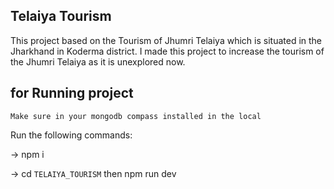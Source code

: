 ## Telaiya Tourism
This project based on the Tourism of Jhumri Telaiya which is situated in the Jharkhand in Koderma district.
I made this project to increase the tourism of the Jhumri Telaiya as it is unexplored now.
## for Running project

`Make sure in your mongodb compass installed in the local`

Run the following commands:

-> npm i 

-> cd `TELAIYA_TOURISM` then npm run dev

